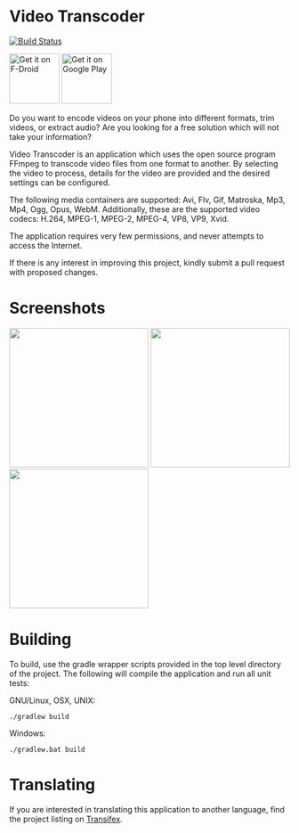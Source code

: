 # Video Transcoder
[![Build Status](https://travis-ci.org/brarcher/video-transcoder.svg?branch=master)](https://travis-ci.org/brarcher/video-transcoder)

<a href="https://f-droid.org/packages/protect.videoeditor/" target="_blank">
<img src="https://f-droid.org/badge/get-it-on.png" alt="Get it on F-Droid" height="90"/></a>
<a href="https://play.google.com/store/apps/details?id=protect.videoeditor" target="_blank">
<img src="https://play.google.com/intl/en_us/badges/images/generic/en-play-badge.png" alt="Get it on Google Play" height="90"/></a>

Do you want to encode videos on your phone into different formats, trim videos, or extract audio? Are you looking for a free solution which will not take your information?

Video Transcoder is an application which uses the open source program FFmpeg to transcode video files from one format to another. By selecting the video to process, details for the video are provided and the desired settings can be configured.

The following media containers are supported: Avi, Flv, Gif, Matroska, Mp3, Mp4, Ogg, Opus, WebM. Additionally, these are the supported video codecs: H.264, MPEG-1, MPEG-2, MPEG-4, VP8, VP9, Xvid.

The application requires very few permissions, and never attempts to access the Internet.

If there is any interest in improving this project, kindly submit a pull request with proposed changes.

# Screenshots

[<img src="https://github.com/brarcher/video-transcoder/raw/master/metadata/en-US/images/phoneScreenshots/screenshot-01.png" width=250>](https://github.com/brarcher/video-transcoder/raw/master/metadata/en-US/images/phoneScreenshots/screenshot-01.png)
[<img src="https://github.com/brarcher/video-transcoder/raw/master/metadata/en-US/images/phoneScreenshots/screenshot-02.png" width=250>](https://github.com/brarcher/video-transcoder/raw/master/metadata/en-US/images/phoneScreenshots/screenshot-02.png)
[<img src="https://github.com/brarcher/video-transcoder/raw/master/metadata/en-US/images/phoneScreenshots/screenshot-03.png" width=250>](https://github.com/brarcher/video-transcoder/raw/master/metadata/en-US/images/phoneScreenshots/screenshot-03.png)

# Building

To build, use the gradle wrapper scripts provided in the top level directory of the project. The following will
compile the application and run all unit tests:

GNU/Linux, OSX, UNIX:
```
./gradlew build
```

Windows:
```
./gradlew.bat build
```

# Translating

If you are interested in translating this application to another language, find the project listing on  [Transifex](https://www.transifex.com/na-243/video-transcoder).

